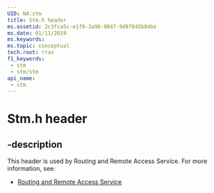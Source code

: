 ```yaml
---
UID: NA:stm
title: Stm.h header
ms.assetid: 2c3fca5c-e1f9-3a98-9847-9d97845b84be
ms.date: 01/11/2019
ms.keywords: 
ms.topic: conceptual
tech.root: rras
f1_keywords:
 - stm
 - stm/stm
api_name:
 - stm
---
```


# Stm.h header


## -description

This header is used by Routing and Remote Access Service. For more information, see:

- [Routing and Remote Access Service](../_rras/index.md)

